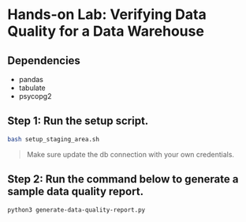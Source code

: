 # Hands-on Lab: Verifying Data Quality for a Data Warehouse

## Dependencies

- pandas
- tabulate
- psycopg2

## Step 1: Run the setup script.

```bash
bash setup_staging_area.sh
```

> Make sure update the db connection with your own credentials.

## Step 2: Run the command below to generate a sample data quality report.

```bash
python3 generate-data-quality-report.py
```
